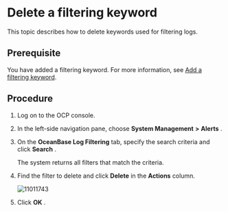 Delete a filtering keyword
===============================================

This topic describes how to delete keywords used for filtering logs.

Prerequisite
---------------------------------

You have added a filtering keyword. For more information, see [Add a filtering keyword](../9.use-alert-management/17.add-filter-keywords.md).

Procedure
------------------------------

1. Log on to the OCP console.



2. In the left-side navigation pane, choose **System Management** **\>** **Alerts** .



3. On the **OceanBase Log Filtering** tab, specify the search criteria and click **Search** .

   The system returns all filters that match the criteria.


4. Find the filter to delete and click **Delete** in the **Actions** column.

   ![11011743](https://help-static-aliyun-doc.aliyuncs.com/assets/img/en-US/5414306461/p346454.png)


5. Click **OK** .
